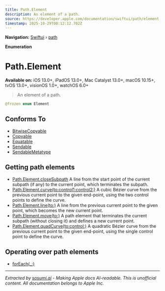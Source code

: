 ```yaml
---
title: Path.Element
description: An element of a path.
source: https://developer.apple.com/documentation/swiftui/path/element
timestamp: 2025-10-29T00:12:12.702Z
---
```


**Navigation:** [Swiftui](/documentation/swiftui) › [path](/documentation/swiftui/path)

**Enumeration**

# Path.Element

**Available on:** iOS 13.0+, iPadOS 13.0+, Mac Catalyst 13.0+, macOS 10.15+, tvOS 13.0+, visionOS 1.0+, watchOS 6.0+

> An element of a path.

```swift
@frozen enum Element
```

## Conforms To

- [BitwiseCopyable](/documentation/Swift/BitwiseCopyable)
- [Copyable](/documentation/Swift/Copyable)
- [Equatable](/documentation/Swift/Equatable)
- [Sendable](/documentation/Swift/Sendable)
- [SendableMetatype](/documentation/Swift/SendableMetatype)

## Getting path elements

- [Path.Element.closeSubpath](/documentation/swiftui/path/element/closesubpath) A line from the start point of the current subpath (if any) to the current point, which terminates the subpath.
- [Path.Element.curve(to:control1:control2:)](/documentation/swiftui/path/element/curve(to:control1:control2:)) A cubic Bézier curve from the previous current point to the given end-point, using the two control points to define the curve.
- [Path.Element.line(to:)](/documentation/swiftui/path/element/line(to:)) A line from the previous current point to the given point, which becomes the new current point.
- [Path.Element.move(to:)](/documentation/swiftui/path/element/move(to:)) A path element that terminates the current subpath (without closing it) and defines a new current point.
- [Path.Element.quadCurve(to:control:)](/documentation/swiftui/path/element/quadcurve(to:control:)) A quadratic Bézier curve from the previous current point to the given end-point, using the single control point to define the curve.

## Operating over path elements

- [forEach(_:)](/documentation/swiftui/path/foreach(_:))

---

*Extracted by [sosumi.ai](https://sosumi.ai) - Making Apple docs AI-readable.*
*This is unofficial content. All documentation belongs to Apple Inc.*

